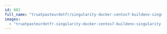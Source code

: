 ```yaml
---
id: 681
full_name: "truatpasteurdotfr/singularity-docker-centos7-buildenv-singularity-release-2.4.2"
images: 
  - "truatpasteurdotfr-singularity-docker-centos7-buildenv-singularity-release-2.4.2-latest"
---
```

